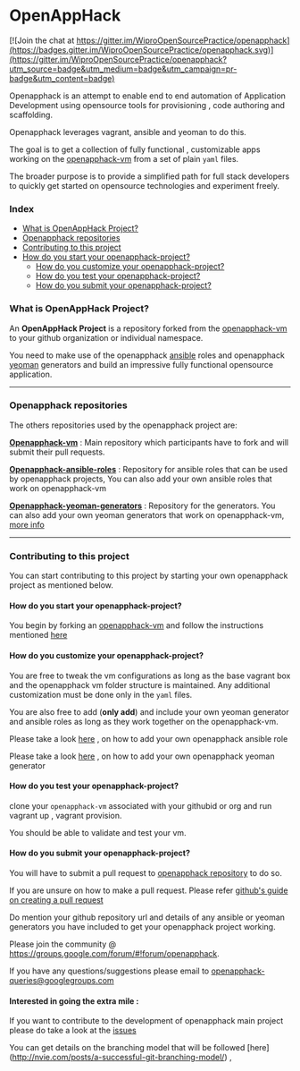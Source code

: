 # OpenAppHack

[![Join the chat at https://gitter.im/WiproOpenSourcePractice/openapphack](https://badges.gitter.im/WiproOpenSourcePractice/openapphack.svg)](https://gitter.im/WiproOpenSourcePractice/openapphack?utm_source=badge&utm_medium=badge&utm_campaign=pr-badge&utm_content=badge)

Openapphack is an attempt to enable end to end automation of Application Development using opensource tools for provisioning , code authoring and scaffolding.

Openapphack leverages vagrant, ansible and yeoman to do this. 

The goal is to get a collection of fully functional , customizable apps working on the [openapphack-vm](https://github.com/WiproOpenSourcePractice/openapphack-vm) from a set of plain `yaml` files. 

The broader purpose is to provide a simplified path for full stack developers to quickly get started on opensource technologies and experiment freely.

### Index

- [What is OpenAppHack Project?](https://github.com/WiproOpenSourcePractice/openapphack#what-is-openapphack-project)
- [Openapphack repositories](https://github.com/WiproOpenSourcePractice/openapphack#openapphack-repositories)
- [Contributing to this project](https://github.com/WiproOpenSourcePractice/openapphack#contributing-to-this-project)
- [How do you start your openapphack-project?](https://github.com/WiproOpenSourcePractice/openapphack#how-do-you-start-your-openapphack-project)
  - [How do you customize your openapphack-project?](https://github.com/WiproOpenSourcePractice/openapphack#how-do-you-customize-your-openapphack-project)
  - [How do you test your openapphack-project?](https://github.com/WiproOpenSourcePractice/openapphack#how-do-you-test-your-openapphack-project)
  - [How do you submit your openapphack-project?](https://github.com/WiproOpenSourcePractice/openapphack#how-do-you-submit-your-openapphack-project)


### What is OpenAppHack Project?

An **OpenAppHack Project** is a repository forked from the [openapphack-vm](https://github.com/WiproOpenSourcePractice/openapphack-vm) to your github organization or individual namespace.

You need to make use of the openapphack [ansible](http://www.ansible.com/) roles and openapphack [yeoman](http://yeoman.io/) generators and build an impressive fully functional opensource application. 

***

### Openapphack repositories 

The others repositories used by the openapphack project are:

[**Openapphack-vm**](https://github.com/WiproOpenSourcePractice/openapphack-vm) : Main repository which participants have to fork and will submit their pull requests.

[**Openapphack-ansible-roles**](https://github.com/WiproOpenSourcePractice/openapphack-ansible-roles) : Repository for ansible roles that can be used by openapphack projects, You can also add your own ansible roles that work on openapphack-vm

[**Openapphack-yeoman-generators**](https://github.com/WiproOpenSourcePractice/openapphack-yeoman-generators) : Repository for the generators. You can also add your own yeoman generators that work on openapphack-vm, [more info](https://github.com/WiproOpenSourcePractice/openapphack-yeoman-generators/wiki/Openapphack-Yeoman-Generators) 

***

### Contributing to this project

You can start contributing to this project by starting your own openapphack project as mentioned below.

#### How do you start your openapphack-project?

You begin by forking an [openapphack-vm](https://github.com/WiproOpenSourcePractice/openapphack-vm/) and follow the instructions mentioned [here](https://github.com/WiproOpenSourcePractice/openapphack-vm/blob/master/README.md)

#### How do you customize your openapphack-project?

You are free to tweak the vm configurations as long as the base vagrant box and the openapphack vm folder structure is maintained. Any additional customization must be done only in the `yaml` files.

You are also free to add (**only add**) and include your own yeoman generator and ansible roles as long as they work together on the openapphack-vm.

Please take a look [here](https://github.com/WiproOpenSourcePractice/openapphack-ansible-roles/wiki/Openapphack-Ansible-Roles) , on how to add your own openapphack ansible role

Please take a look [here](https://github.com/WiproOpenSourcePractice/openapphack-yeoman-generators/wiki/Openapphack-Yeoman-Generators) , on how to add your own openapphack yeoman generator

#### How do you test your openapphack-project?

clone your `openapphack-vm` associated with your githubid or org and run vagrant up , vagrant provision.

You should be able to validate and test your vm.

#### How do you submit your openapphack-project? ###

You will have to submit a pull request to [openapphack repository](https://github.com/WiproOpenSourcePractice/openapphack) to do so.

If you are unsure on how to make a pull request. Please refer [github's guide on creating a pull request](https://help.github.com/articles/creating-a-pull-request/) 

Do mention your github repository url and details of  any ansible or yeoman generators you have included to get your openapphack project working.


Please join the community @ https://groups.google.com/forum/#!forum/openapphack. 

If you have any questions/suggestions please email to [openapphack-queries@googlegroups.com](mailto:openapphack-queries@googlegroups.com) 

#### Interested in going the extra mile : 

If you want to contribute to the development of openapphack main project please do take a look at the [issues](https://github.com/WiproOpenSourcePractice/openapphack/issues)

You can get details on the branching model that will be followed [here] (http://nvie.com/posts/a-successful-git-branching-model/) , 

